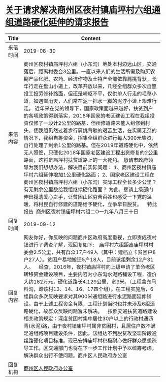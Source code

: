 # <a href="http://www.shangluo.gov.cn/zmhd/ldxxxx.jsp?urltype=leadermail.LeaderMailContentUrl&wbtreeid=1112&leadermailid=5426">关于请求解决商州区夜村镇庙坪村六组通组道路硬化延伸的请求报告</a>
| Title |                                                                                                                                                                                                                                                                                            Content                                                                                                                                                                                                                                                                                             |
|:-----:|------------------------------------------------------------------------------------------------------------------------------------------------------------------------------------------------------------------------------------------------------------------------------------------------------------------------------------------------------------------------------------------------------------------------------------------------------------------------------------------------------------------------------------------------------------------------------------------------|
| 来信时间  | 2019-08-30                                                                                                                                                                                                                                                                                                                                                                                                                                                                                                                                                                                     |
| 来信内容  | 商州区夜村镇庙坪村六组（小东沟）地处本村边远山区，交通落后，距离村委会3公里。一直以来人们的生活所需及购买农副产品化肥、农药、经济作物及土特产全部依靠肩挑背驮，长年行走在盘山小道上，改革开放以来，几经全组群众多次自愿投工投劳修补路面，但还是崎岖不平，仅供单人行走的毛草小道，如遇雪雨天，人们常在泥一把水一脚的泥泞小道上艰难行走。 近年来在党的领导下，国家政策面越来越好，扶贫到户的各项政策得到落实，2018年国家的老区建设工程在我组投资仅修了一段计2公里的路基，但所修道路未能入组修到村头，使我组仍然过着步行肩挑背驮的艰苦生活，在实属无奈的情况下，我组自筹资金，招集全组群众进行每人300元集资，自行处理了剩余1公里的路基。但在2019年道路硬化中，依然无人照管，只硬化2018年国家老区建设工程出资修复的2公里路面，这将是庙坪村扶贫道路上的一大死角。 恳请市政府领导为我们想想办法，解决目前实际问题： 1、商州区夜村镇庙坪村六组延伸增加1公里硬化路面； 2、国家老区建设工程在商州区夜村镇庙坪村六组（小东沟）实际工程全长多少公里？有无剩余公里数给我组继续硬化路面？ 为此，恳请上级部门伸出援助爱心之手，让贫困山区穷苦百姓也感受一下党的温暖，将村民自行修建的道路给予硬化，立争早日脱贫。    特此报告  商州区夜村镇庙坪村六组二O一九年八月三十日 |
| 回复时间  | 2019-09-12                                                                                                                                                                                                                                                                                                                                                                                                                                                                                                                                                                                     |
| 回复内容  | 网友你好，你反映的问题商州区政府高度重视，立即责成夜村镇进行了调查了解，现回复如下:    庙坪村六组距离庙坪村村委会2.5公里，共有群众17户49人（其中：建档立卡贫困户8户27人）。贫困户易地搬迁5户18人，目前该组剩余12户31人。    经查，2016年，夜村镇庙坪村向上级申请了革命老区转移资金建设项目，主要内容为小东沟水泥路铺设工程，造价大约162万元，硬化道路长4.129公里、宽3米。（工程含东马料沟，即该村13、14、16、17四个组）。在工程实施后，6组群众多次反映要求对其900米通组路进行水泥路面延伸铺设。由于上述工程资金有限，工程计划当时也并未涉及6组道路硬化，故群众反映问题暂未解决。    按照交通扶贫道路建设相关政策规定：深度贫困村集中居住30户以上的行政村通沥青(水泥)路，由于夜村镇庙坪村属非贫困村，且居住户数不满足通组路项目建设条件，因此，该组达不到脱贫攻坚现阶段通组路硬化项目标准。现已安排庙坪村积极耐心做好群众思想疏导工作。区交通部门也将在下一步工作计划中予以统筹考虑，解决群众出行不便问题。商州区人民政府办公室                                                                                                  |
| 回复机构  | <a href="../../categories/agencies/商州区人民政府办公室.md">商州区人民政府办公室</a>                                                                                                                                                                                                                                                                                                                                                                                                                                                                                                                               |